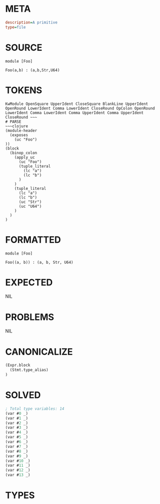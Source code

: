 # META
~~~ini
description=A primitive
type=file
~~~
# SOURCE
~~~roc
module [Foo]

Foo(a,b) : (a,b,Str,U64)
~~~
# TOKENS
~~~text
KwModule OpenSquare UpperIdent CloseSquare BlankLine UpperIdent OpenRound LowerIdent Comma LowerIdent CloseRound OpColon OpenRound LowerIdent Comma LowerIdent Comma UpperIdent Comma UpperIdent CloseRound ~~~
# PARSE
~~~clojure
(module-header
  (exposes
    (uc "Foo")
))
(block
  (binop_colon
    (apply_uc
      (uc "Foo")
      (tuple_literal
        (lc "a")
        (lc "b")
      )
    )
    (tuple_literal
      (lc "a")
      (lc "b")
      (uc "Str")
      (uc "U64")
    )
  )
)
~~~
# FORMATTED
~~~roc
module [Foo]

Foo((a, b)) : (a, b, Str, U64)
~~~
# EXPECTED
NIL
# PROBLEMS
NIL
# CANONICALIZE
~~~clojure
(Expr.block
  (Stmt.type_alias)
)
~~~
# SOLVED
~~~clojure
; Total type variables: 14
(var #0 _)
(var #1 _)
(var #2 _)
(var #3 _)
(var #4 _)
(var #5 _)
(var #6 _)
(var #7 _)
(var #8 _)
(var #9 _)
(var #10 _)
(var #11 _)
(var #12 _)
(var #13 _)
~~~
# TYPES
~~~roc
~~~
